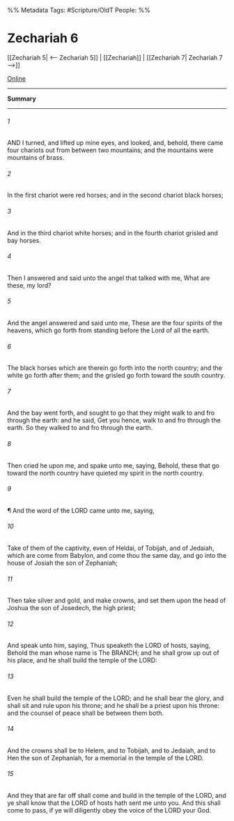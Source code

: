 

%% Metadata
Tags: #Scripture/OldT
People: 
%%
# Zechariah 6
[[Zechariah 5| <-- Zechariah 5]] | [[Zechariah]] | [[Zechariah 7| Zechariah 7 -->]]

[Online](https://churchofjesuschrist.org/study/scriptures/ot/zech/6?lang=eng)

---
__Summary__



---

###### 1
AND I turned, and lifted up mine eyes, and looked, and, behold, there came four chariots out from between two mountains; and the mountains were mountains of brass.
###### 2
In the first chariot were red horses; and in the second chariot black horses;
###### 3
And in the third chariot white horses; and in the fourth chariot grisled and bay horses.
###### 4
Then I answered and said unto the angel that talked with me, What are these, my lord?
###### 5
And the angel answered and said unto me, These are the four spirits of the heavens, which go forth from standing before the Lord of all the earth.
###### 6
The black horses which are therein go forth into the north country; and the white go forth after them; and the grisled go forth toward the south country.
###### 7
And the bay went forth, and sought to go that they might walk to and fro through the earth: and he said, Get you hence, walk to and fro through the earth.  So they walked to and fro through the earth.
###### 8
Then cried he upon me, and spake unto me, saying, Behold, these that go toward the north country have quieted my spirit in the north country.
###### 9
¶ And the word of the LORD came unto me, saying,
###### 10
Take of them of the captivity, even of Heldai, of Tobijah, and of Jedaiah, which are come from Babylon, and come thou the same day, and go into the house of Josiah the son of Zephaniah;
###### 11
Then take silver and gold, and make crowns, and set them upon the head of Joshua the son of Josedech, the high priest;
###### 12
And speak unto him, saying, Thus speaketh the LORD of hosts, saying, Behold the man whose name is The BRANCH; and he shall grow up out of his place, and he shall build the temple of the LORD:
###### 13
Even he shall build the temple of the LORD; and he shall bear the glory, and shall sit and rule upon his throne; and he shall be a priest upon his throne: and the counsel of peace shall be between them both.
###### 14
And the crowns shall be to Helem, and to Tobijah, and to Jedaiah, and to Hen the son of Zephaniah, for a memorial in the temple of the LORD.
###### 15
And they that are far off shall come and build in the temple of the LORD, and ye shall know that the LORD of hosts hath sent me unto you.  And this shall come to pass, if ye will diligently obey the voice of the LORD your God.



